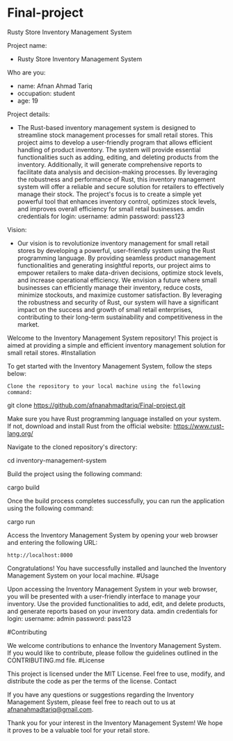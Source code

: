 # Final-project
Rusty Store Inventory Management System

Project name:
- Rusty Store Inventory Management System

Who are you: 
- name: Afnan Ahmad Tariq
- occupation: student
- age: 19

Project details:
- The Rust-based inventory management system is designed to streamline stock management processes for small retail stores. This project aims to develop a user-friendly program that allows efficient handling of product inventory. The system will provide essential functionalities such as adding, editing, and deleting products from the inventory. Additionally, it will generate comprehensive reports to facilitate data analysis and decision-making processes. By leveraging the robustness and performance of Rust, this inventory management system will offer a reliable and secure solution for retailers to effectively manage their stock. The project's focus is to create a simple yet powerful tool that enhances inventory control, optimizes stock levels, and improves overall efficiency for small retail businesses.
amdin credentials for login:
username: admin
password: pass123


Vision:
- Our vision is to revolutionize inventory management for small retail stores by developing a powerful, user-friendly system using the Rust programming language. By providing seamless product management functionalities and generating insightful reports, our project aims to empower retailers to make data-driven decisions, optimize stock levels, and increase operational efficiency. We envision a future where small businesses can efficiently manage their inventory, reduce costs, minimize stockouts, and maximize customer satisfaction. By leveraging the robustness and security of Rust, our system will have a significant impact on the success and growth of small retail enterprises, contributing to their long-term sustainability and competitiveness in the market.


Welcome to the Inventory Management System repository! This project is aimed at providing a simple and efficient inventory management solution for small retail stores.
#Installation

To get started with the Inventory Management System, follow the steps below:

    Clone the repository to your local machine using the following command:

git clone https://github.com/afnanahmadtariq/Final-project.git

Make sure you have Rust programming language installed on your system. If not, download and install Rust from the official website: https://www.rust-lang.org/

Navigate to the cloned repository's directory:

cd inventory-management-system

Build the project using the following command:

cargo build

Once the build process completes successfully, you can run the application using the following command:

cargo run

Access the Inventory Management System by opening your web browser and entering the following URL:

    http://localhost:8000

Congratulations! You have successfully installed and launched the Inventory Management System on your local machine.
#Usage

Upon accessing the Inventory Management System in your web browser, you will be presented with a user-friendly interface to manage your inventory. Use the provided functionalities to add, edit, and delete products, and generate reports based on your inventory data.
amdin credentials for login:
username: admin
password: pass123

#Contributing

We welcome contributions to enhance the Inventory Management System. If you would like to contribute, please follow the guidelines outlined in the CONTRIBUTING.md file.
#License

This project is licensed under the MIT License. Feel free to use, modify, and distribute the code as per the terms of the license.
Contact

If you have any questions or suggestions regarding the Inventory Management System, please feel free to reach out to us at afnanahmadtariq@gmail.com.

Thank you for your interest in the Inventory Management System! We hope it proves to be a valuable tool for your retail store.
